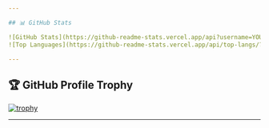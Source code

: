 ```yaml
---

## 📊 GitHub Stats

![GitHub Stats](https://github-readme-stats.vercel.app/api?username=YOUR-GITHUB-USERNAME&show_icons=true&theme=tokyonight&count_private=true)  
![Top Languages](https://github-readme-stats.vercel.app/api/top-langs/?username=YOUR-GITHUB-USERNAME&layout=compact&theme=tokyonight)

---
```


## 🏆 GitHub Profile Trophy

[![trophy](https://github-profile-trophy.vercel.app/?username=YOUR-GITHUB-USERNAME&theme=darkhub&rank=SSS,SS,S,AAA,AA,A,B)](https://github.com/ryo-ma/github-profile-trophy)

---
